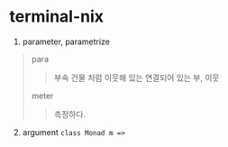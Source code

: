 # terminal-nix
1. parameter, parametrize
> para
>> 부속 건물 처럼 이웃해 있는 연결되어 있는 
>> 부, 이웃
>
> meter
>> 측정하다.

2. argument
```class Monad m =>```

